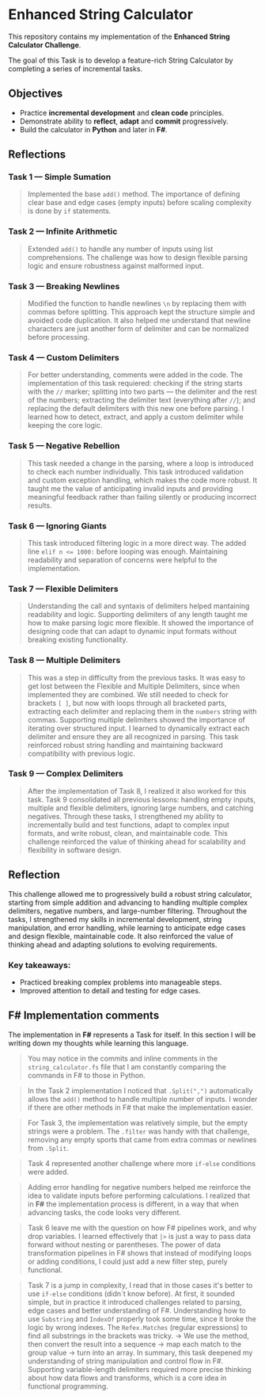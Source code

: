 # Enhanced String Calculator

This repository contains my implementation of the **Enhanced String Calculator Challenge**.

The goal of this Task is to develop a feature-rich String Calculator by completing a series of incremental tasks.

## Objectives

- Practice **incremental development** and **clean code** principles.
- Demonstrate ability to **reflect**, **adapt** and **commit** progressively.
- Build the calculator in **Python** and later in **F#**.

## Reflections

### Task 1 — Simple Sumation
> Implemented the base `add()` method.
> The importance of defining clear base and edge cases (empty inputs) before scaling complexity is done by `if` statements. 

### Task 2 — Infinite Arithmetic
> Extended `add()` to handle any number of inputs using list comprehensions.
> The challenge was how to design flexible parsing logic and ensure robustness against malformed input.

### Task 3 — Breaking Newlines
> Modified the function to handle newlines `\n` by replacing them with commas before splitting. This approach kept the structure simple and avoided code duplication. It also helped me understand that newline characters are just another form of delimiter and can be normalized before processing.

### Task 4 — Custom Delimiters
> For better understanding, comments were added in the code.
> The implementation of this task requiered: checking if the string starts with the `//` marker; splitting into two parts — the delimiter and the rest of the numbers; extracting the delimiter text (everything after `//`); and replacing the default delimiters with this new one before parsing.
> I learned how to detect, extract, and apply a custom delimiter while keeping the core logic.

### Task 5 — Negative Rebellion
> This task needed a change in the parsing, where a loop is introduced to check each number individually.
> This task introduced validation and custom exception handling, which makes the code more robust.
> It taught me the value of anticipating invalid inputs and providing meaningful feedback rather than failing silently or producing incorrect results.

### Task 6 — Ignoring Giants
> This task introduced filtering logic in a more direct way.
> The added line `elif n <= 1000:` before looping was enough.
> Maintaining readability and separation of concerns were helpful to the implementation.

### Task 7 — Flexible Delimiters
> Understanding the call and syntaxis of delimiters helped mantaining readability and logic.
> Supporting delimiters of any length taught me how to make parsing logic more flexible. It showed the importance of designing code that can adapt to dynamic input formats without breaking existing functionality.

### Task 8 — Multiple Delimiters
> This was a step in difficulty from the previous tasks. It was easy to get lost between the Flexible and Multiple Delimiters, since when implemented they are combined.
> We still needed to check for brackets `[ ]`, but now with loops through all bracketed parts, extracting each delimiter and replacing them in the `numbers` string with commas. 
> Supporting multiple delimiters showed the importance of iterating over structured input. I learned to dynamically extract each delimiter and ensure they are all recognized in parsing. This task reinforced robust string handling and maintaining backward compatibility with previous logic. 

### Task 9 — Complex Delimiters
> After the implementation of Task 8, I realized it also worked for this task.
> Task 9 consolidated all previous lessons: handling empty inputs, multiple and flexible delimiters, ignoring large numbers, and catching negatives. Through these tasks, I strengthened my ability to incrementally build and test functions, adapt to complex input formats, and write robust, clean, and maintainable code. This challenge reinforced the value of thinking ahead for scalability and flexibility in software design.

## Reflection
This challenge allowed me to progressively build a robust string calculator, starting from simple addition and advancing to handling multiple complex delimiters, negative numbers, and large-number filtering. Throughout the tasks, I strengthened my skills in incremental development, string manipulation, and error handling, while learning to anticipate edge cases and design flexible, maintainable code. It also reinforced the value of thinking ahead and adapting solutions to evolving requirements.

### Key takeaways:
- Practiced breaking complex problems into manageable steps.
- Improved attention to detail and testing for edge cases.

## F# Implementation comments
The implementation in **F#** represents a Task for itself. In this section I will be writing down my thoughts while learning this language. 
> You may notice in the commits and inline comments in the `string_calculator.fs` file that I am constantly comparing the commands in F# to those in Python.

> In the Task 2 implementation I noticed that `.Split(",")` automatically allows the `add()` method to handle multiple number of inputs. I wonder if there are other methods in F# that make the implementation easier.

> For Task 3, the implementation was relatively simple, but the empty strings were a problem. The `.filter` was handy with that challenge, removing any empty sports that came from extra commas or newlines from `.Split`.

> Task 4 represented another challenge where more `if-else` conditions were added.

> Adding error handling for negative numbers helped me reinforce the idea to validate inputs before performing calculations. I realized that in **F#** the implementation process is different, in a way that when advancing tasks, the code looks very different.

> Task 6 leave me with the question on how F# pipelines work, and why drop variables. I learned effectively that `|>` is just a way to pass data forward without nesting or parentheses.
> The power of data transformation pipelines in F# shows that instead of modifying loops or adding conditions, I could just add a new filter step, purely functional.

> Task 7 is a jump in complexity, I read that in those cases it's better to use `if-else` conditions (didn´t know before).
> At first, it sounded simple, but in practice it introduced challenges related to parsing, edge cases and better understanding of F#.
> Understanding how to use `Substring` and `IndexOf` properly took some time, since it broke the logic by wrong indexes.
> The `Refex.Matches` (regular expressions) to find all substrings in the brackets was tricky. -> We use the method, then convert the result into a sequence -> map each match to the group value -> turn into an array.
> In summary, this task deepened my understanding of string manipulation and control flow in F#. Supporting variable-length delimiters required more precise thinking about how data flows and transforms, which is a core idea in functional programming.
